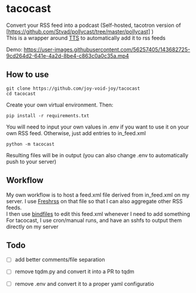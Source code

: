 # tacocast

Convert your RSS feed into a podcast (Self-hosted, tacotron version of [https://github.com/Stvad/pollycast/tree/master/pollycast] )  
This is a wrapper around [TTS](https://github.com/mozilla/TTS) to automatically add it to rss feeds

Demo: https://user-images.githubusercontent.com/56257405/143682725-9cd264d2-641e-4a2d-8be4-c863c0a0c35a.mp4

## How to use
```
git clone https://github.com/joy-void-joy/tacocast
cd tacocast
```
Create your own virtual environment. Then:
```
pip install -r requirements.txt
```
You will need to input your own values in .env if you want to use it on your own RSS feed. Otherwise, just add entries to in_feed.xml
```
python -m tacocast
```


Resulting files will be in output (you can also change .env to automatically push to your server)

## Workflow
My own workflow is to host a feed.xml file derived from in_feed.xml on my server. I use [Freshrss](https://freshrss.github.io/FreshRSS/en) on that file so that I can also aggregate other RSS feeds.  
I then use [bindfiles](https://github.com/joy-void-joy/bindfiles) to edit this feed.xml whenever I need to add something  
For tacocast, I use cron/manual runs, and have an sshfs to output them directly on my server

## Todo
- [ ] add better comments/file separation
- [ ] remove tqdm.py and convert it into a PR to tqdm
- [ ] remove .env and convert it to a proper yaml configuratio

